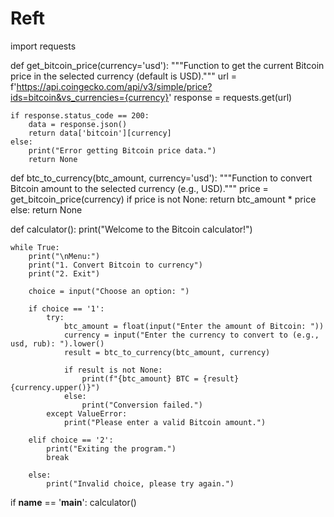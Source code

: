 # Reft
import requests

def get_bitcoin_price(currency='usd'):
    """Function to get the current Bitcoin price in the selected currency (default is USD)."""
    url = f'https://api.coingecko.com/api/v3/simple/price?ids=bitcoin&vs_currencies={currency}'
    response = requests.get(url)
    
    if response.status_code == 200:
        data = response.json()
        return data['bitcoin'][currency]
    else:
        print("Error getting Bitcoin price data.")
        return None

def btc_to_currency(btc_amount, currency='usd'):
    """Function to convert Bitcoin amount to the selected currency (e.g., USD)."""
    price = get_bitcoin_price(currency)
    if price is not None:
        return btc_amount * price
    else:
        return None

def calculator():
    print("Welcome to the Bitcoin calculator!")
    
    while True:
        print("\nMenu:")
        print("1. Convert Bitcoin to currency")
        print("2. Exit")
        
        choice = input("Choose an option: ")

        if choice == '1':
            try:
                btc_amount = float(input("Enter the amount of Bitcoin: "))
                currency = input("Enter the currency to convert to (e.g., usd, rub): ").lower()
                result = btc_to_currency(btc_amount, currency)
                
                if result is not None:
                    print(f"{btc_amount} BTC = {result} {currency.upper()}")
                else:
                    print("Conversion failed.")
            except ValueError:
                print("Please enter a valid Bitcoin amount.")
        
        elif choice == '2':
            print("Exiting the program.")
            break
        
        else:
            print("Invalid choice, please try again.")

if __name__ == '__main__':
    calculator()

